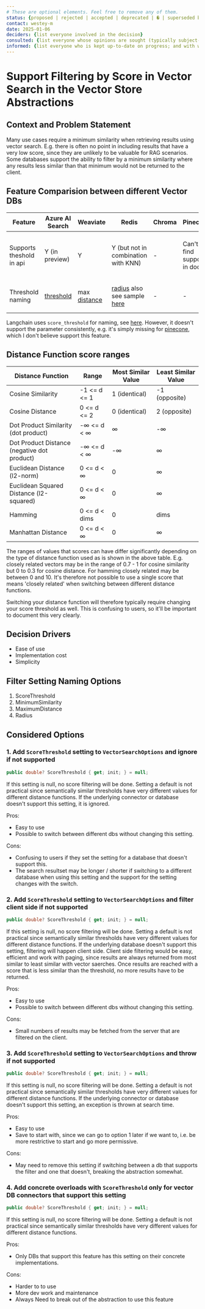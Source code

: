```yaml
---
# These are optional elements. Feel free to remove any of them.
status: {proposed | rejected | accepted | deprecated | � | superseded by [ADR-0001](0001-madr-architecture-decisions.md)}
contact: westey-m
date: 2025-01-06
deciders: {list everyone involved in the decision}
consulted: {list everyone whose opinions are sought (typically subject-matter experts); and with whom there is a two-way communication}
informed: {list everyone who is kept up-to-date on progress; and with whom there is a one-way communication}
---
```


# Support Filtering by Score in Vector Search in the Vector Store Abstractions

## Context and Problem Statement

Many use cases require a minimum similarity when retrieving results using vector search.
E.g. there is often no point in including results that have a very low score, since they are unlikely to be valuable for RAG scenarios.
Some databases support the ability to filter by a minimum similarity where any results less similar than that minimum would not be returned to the client.

## Feature Comparision between different Vector DBs

|Feature|Azure AI Search|Weaviate|Redis|Chroma|Pinecone|PostgreSql|Qdrant|Milvus|Elasticsearch|CosmosDB NoSql|MongoDB|
|-|-|-|-|-|-|-|-|-|-|-|-|
|Supports theshold in api|Y (in preview)|Y|Y (but not in combination with KNN)|-|Can't find support in docs|Y|Y|Y (both upper and lower bound)|Y|[Seems possible, needs testing](https://learn.microsoft.com/en-us/azure/cosmos-db/nosql/vector-search#perform-vector-search-with-queries-using-vectordistance)|[Supported via hack with limitations](https://www.mongodb.com/community/forums/t/search-for-all-vectors-with-similarity-above-threshold/274637?msockid=3e0a5061bf0868e0138e4508be446965)|
|Threshold naming|[threshold](https://learn.microsoft.com/en-us/azure/search/vector-search-how-to-query?tabs=query-2024-07-01%2Cbuiltin-portal#set-thresholds-to-exclude-low-scoring-results-preview)|max [distance](https://weaviate.io/developers/weaviate/search/similarity#set-a-similarity-threshold)|[radius](https://redis.io/docs/latest/develop/interact/search-and-query/advanced-concepts/vectors/) also see sample [here](https://redis.io/docs/latest/develop/interact/search-and-query/query/vector-search/)|-|-|['distance' in docs, not used in syntax](https://github.com/pgvector/pgvector?tab=readme-ov-file#querying)|[score_threshold](https://api.qdrant.tech/api-reference/search/query-points#request.body.score_threshold)|[radius](https://milvus.io/docs/range-search.md)|minimum [similarity](https://www.elastic.co/guide/en/elasticsearch/reference/current/query-dsl-knn-query.html#knn-query-top-level-parameters)|-|-|

Langchain uses `score_threshold` for naming, see [here](https://api.python.langchain.com/en/latest/vectorstores/langchain_community.vectorstores.qdrant.Qdrant.html#langchain_community.vectorstores.qdrant.Qdrant.asimilarity_search_by_vector).
However, it doesn't support the parameter consistently, e.g. it's simply missing for [pinecone](https://api.python.langchain.com/en/latest/vectorstores/langchain_pinecone.vectorstores.PineconeVectorStore.html#langchain_pinecone.vectorstores.PineconeVectorStore.asimilarity_search_by_vector), which I don't believe support this feature.

## Distance Function score ranges

|Distance Function|Range|Most Similar Value|Least Similar Value|
|-|-|-|-|
|Cosine Similarity|-1 <= d <= 1|1 (identical)|-1 (opposite)|
|Cosine Distance|0 <= d <= 2|0 (identical)|2 (opposite)|
|Dot Product Similarity (dot product)|-∞ <= d < ∞|∞|-∞|
|Dot Product Distance (negative dot product)|-∞ <= d < ∞|-∞|∞|
|Euclidean Distance (l2-norm)|0 <= d < ∞|0|∞|
|Euclidean Squared Distance (l2-squared)|0 <= d < ∞|0|∞|
|Hamming|0 <= d < dims|0|dims|
|Manhattan Distance|0 <= d < ∞|0|∞|

The ranges of values that scores can have differ significantly depending on the type of distance function used as is shown in the above table.
E.g. closely related vectors may be in the range of 0.7 - 1 for cosine similarity but 0 to 0.3 for cosine distance. For hamming closely related
may be between 0 and 10.
It's therefore not possible to use a single score that means 'closely related' when switching between different distance functions.

Switching your distance function will therefore typically require changing your score threshold as well.
This is confusing to users, so it'll be important to document this very clearly.

## Decision Drivers

- Ease of use
- Implementation cost
- Simplicity

## Filter Setting Naming Options

1. ScoreThreshold
2. MinimumSimilarity
3. MaximumDistance
4. Radius

## Considered Options

### 1. Add `ScoreThreshold` setting to `VectorSearchOptions` and ignore if not supported

```csharp
public double? ScoreThreshold { get; init; } = null;
```

If this setting is null, no score filtering will be done.
Setting a default is not practical since semantically similar thresholds have very different values for different distance functions.
If the underlying connector or database doesn't support this setting, it is ignored.

Pros:

- Easy to use
- Possible to switch between different dbs without changing this setting.

Cons:

- Confusing to users if they set the setting for a database that doesn't support this.
- The search resultset may be longer / shorter if switching to a different database when using this setting and the support for the setting changes with the switch.

### 2. Add `ScoreThreshold` setting to `VectorSearchOptions` and filter client side if not supported

```csharp
public double? ScoreThreshold { get; init; } = null;
```

If this setting is null, no score filtering will be done.
Setting a default is not practical since semantically similar thresholds have very different values for different distance functions.
If the underlying database doesn't support this setting, filtering will happen client side.
Client side filtering would be easy, efficient and work with paging, since results are always returned from most similar to least similar with vector saerches.
Once results are reached with a score that is less similar than the threshold, no more results have to be returned.

Pros:

- Easy to use
- Possible to switch between different dbs without changing this setting.

Cons:

- Small numbers of results may be fetched from the server that are filtered on the client.

### 3. Add `ScoreThreshold` setting to `VectorSearchOptions` and throw if not supported

```csharp
public double? ScoreThreshold { get; init; } = null;
```

If this setting is null, no score filtering will be done.
Setting a default is not practical since semantically similar thresholds have very different values for different distance functions.
If the underlying connector or database doesn't support this setting, an exception is thrown at search time.

Pros:

- Easy to use
- Save to start with, since we can go to option 1 later if we want to, i.e. be more restrictive to start and go more permissive.

Cons:

- May need to remove this setting if switching between a db that supports the filter and one that doesn't, breaking the abstraction somewhat.

### 4. Add concrete overloads with `ScoreThreshold` only for vector DB connectors that support this setting

```csharp
public double? ScoreThreshold { get; init; } = null;
```

If this setting is null, no score filtering will be done.
Setting a default is not practical since semantically similar thresholds have very different values for different distance functions.

Pros:

- Only DBs that support this feature has this setting on their concrete implementations.

Cons:

- Harder to to use
- More dev work and maintenance
- Always Need to break out of the abstraction to use this feature
